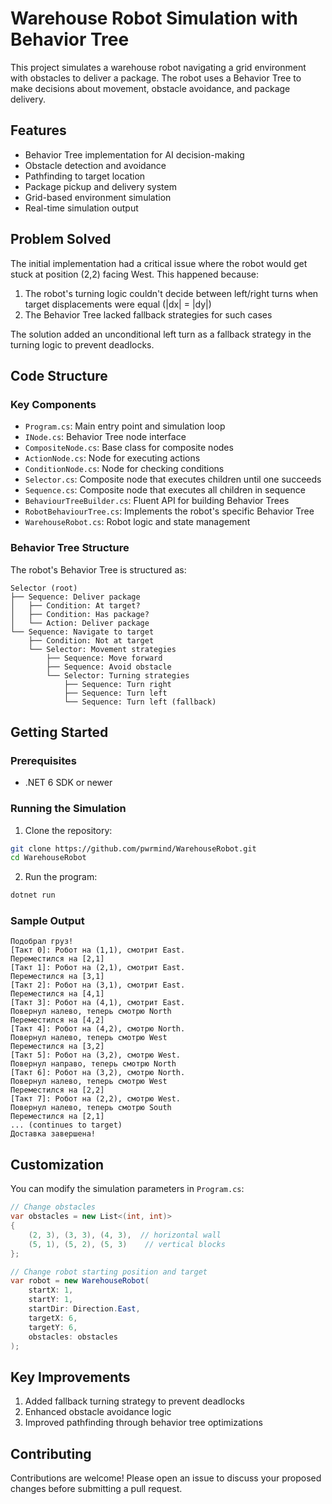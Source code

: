 ﻿# Warehouse Robot Simulation with Behavior Tree

This project simulates a warehouse robot navigating a grid environment with obstacles to deliver a package. The robot uses a Behavior Tree to make decisions about movement, obstacle avoidance, and package delivery.

## Features

- Behavior Tree implementation for AI decision-making
- Obstacle detection and avoidance
- Pathfinding to target location
- Package pickup and delivery system
- Grid-based environment simulation
- Real-time simulation output

## Problem Solved

The initial implementation had a critical issue where the robot would get stuck at position (2,2) facing West. This happened because:

1. The robot's turning logic couldn't decide between left/right turns when target displacements were equal (|dx| = |dy|)
2. The Behavior Tree lacked fallback strategies for such cases

The solution added an unconditional left turn as a fallback strategy in the turning logic to prevent deadlocks.

## Code Structure

### Key Components
- `Program.cs`: Main entry point and simulation loop
- `INode.cs`: Behavior Tree node interface
- `CompositeNode.cs`: Base class for composite nodes
- `ActionNode.cs`: Node for executing actions
- `ConditionNode.cs`: Node for checking conditions
- `Selector.cs`: Composite node that executes children until one succeeds
- `Sequence.cs`: Composite node that executes all children in sequence
- `BehaviourTreeBuilder.cs`: Fluent API for building Behavior Trees
- `RobotBehaviourTree.cs`: Implements the robot's specific Behavior Tree
- `WarehouseRobot.cs`: Robot logic and state management

### Behavior Tree Structure
The robot's Behavior Tree is structured as:
```
Selector (root)
├── Sequence: Deliver package
│   ├── Condition: At target?
│   ├── Condition: Has package?
│   └── Action: Deliver package
└── Sequence: Navigate to target
    ├── Condition: Not at target
    └── Selector: Movement strategies
        ├── Sequence: Move forward
        ├── Sequence: Avoid obstacle
        └── Selector: Turning strategies
            ├── Sequence: Turn right
            ├── Sequence: Turn left
            └── Sequence: Turn left (fallback)
```

## Getting Started

### Prerequisites
- .NET 6 SDK or newer

### Running the Simulation
1. Clone the repository:
```bash
git clone https://github.com/pwrmind/WarehouseRobot.git
cd WarehouseRobot
```

2. Run the program:
```bash
dotnet run
```

### Sample Output
```
Подобрал груз!
[Такт 0]: Робот на (1,1), смотрит East. 
Переместился на [2,1]
[Такт 1]: Робот на (2,1), смотрит East. 
Переместился на [3,1]
[Такт 2]: Робот на (3,1), смотрит East. 
Переместился на [4,1]
[Такт 3]: Робот на (4,1), смотрит East. 
Повернул налево, теперь смотрю North
Переместился на [4,2]
[Такт 4]: Робот на (4,2), смотрю North. 
Повернул налево, теперь смотрю West
Переместился на [3,2]
[Такт 5]: Робот на (3,2), смотрю West. 
Повернул направо, теперь смотрю North
[Такт 6]: Робот на (3,2), смотрю North. 
Повернул налево, теперь смотрю West
Переместился на [2,2]
[Такт 7]: Робот на (2,2), смотрю West. 
Повернул налево, теперь смотрю South
Переместился на [2,1]
... (continues to target)
Доставка завершена!
```

## Customization

You can modify the simulation parameters in `Program.cs`:
```csharp
// Change obstacles
var obstacles = new List<(int, int)>
{
    (2, 3), (3, 3), (4, 3),  // horizontal wall
    (5, 1), (5, 2), (5, 3)    // vertical blocks
};

// Change robot starting position and target
var robot = new WarehouseRobot(
    startX: 1, 
    startY: 1, 
    startDir: Direction.East,
    targetX: 6,
    targetY: 6,
    obstacles: obstacles
);
```

## Key Improvements

1. Added fallback turning strategy to prevent deadlocks
2. Enhanced obstacle avoidance logic
3. Improved pathfinding through behavior tree optimizations

## Contributing

Contributions are welcome! Please open an issue to discuss your proposed changes before submitting a pull request.
